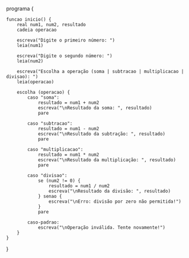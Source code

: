 
programa {


    funcao inicio() {
        real num1, num2, resultado
        cadeia operacao
        
        escreva("Digite o primeiro número: ")
        leia(num1)
        
        escreva("Digite o segundo número: ")
        leia(num2)
        
        escreva("Escolha a operação (soma | subtracao | multiplicacao | divisao): ")
        leia(operacao)
        
        escolha (operacao) {
            caso "soma":
                resultado = num1 + num2
                escreva("\nResultado da soma: ", resultado)
                pare
                
            caso "subtracao":
                resultado = num1 - num2
                escreva("\nResultado da subtração: ", resultado)
                pare
                
            caso "multiplicacao":
                resultado = num1 * num2
                escreva("\nResultado da multiplicação: ", resultado)
                pare
                
            caso "divisao":
                se (num2 != 0) {
                    resultado = num1 / num2
                    escreva("\nResultado da divisão: ", resultado)
                } senao {
                    escreva("\nErro: divisão por zero não permitida!")
                }
                pare
                
            caso-padrao:
                escreva("\nOperação inválida. Tente novamente!")
        }
    }
}
